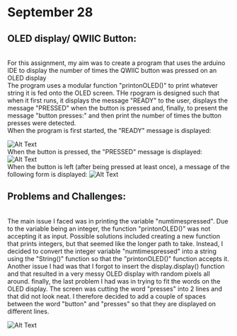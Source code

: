 # **September 28**
## **OLED display/ QWIIC Button:**
</br>
 For this assignment, my aim was to create a program that uses the arduino IDE to display the number of times the QWIIC button was pressed on an OLED display
 </br>
 The program uses a modular function "printonOLED()" to print whatever string it is fed onto the OLED screen. THe rpogram is designed such that when it first runs, it displays the message "READY" to the user, displays the message "PRESSED" when the button is pressed and, finally, to present the message "button presses:" and then print the number of times the button presses were detected. 
 </br>
 When the program is first started, the "READY" message is displayed:
 
 ![Alt Text](https://github.com/BaraaAlJorf/PerformingRobots/blob/master/September%2028/20200927_154004.jpg)
 </br>
 When the button is pressed, the "PRESSED" message is displayed:
 ![Alt Text](https://github.com/BaraaAlJorf/PerformingRobots/blob/master/September%2028/20200927_154020.jpg)
 </br>
 When the button is left (after being pressed at least once), a message of the following form is displayed:
 ![Alt Text](https://github.com/BaraaAlJorf/PerformingRobots/blob/master/September%2028/20200927_154845.jpg)
 </br>
 
 ## **Problems and Challenges:**
 </br>
 The main issue I faced was in printing the variable "numtimespressed". Due to the variable being an integer, the function "printonOLED()" was not accepting it as input. Possible solutions included creating a new function that prints integers, but that seemed like the longer path to take. Instead, I decided to convert the integer variable "numtimespressed" into a string using the "String()" function so that the "printonOLED()" function accepts it. Another issue I had was that I forgot to insert the display.display() function and that resulted in a very messy OLED display with random pixels all around. finally, the last problem I had was in trying to fit the words on the OLED display. The screen was cutting the word "presses" into 2 lines and that did not look neat. I therefore decided to add a couple of spaces between the word "button" and "presses" so that they are displayed on different lines.
 
 ![Alt Text](https://github.com/BaraaAlJorf/PerformingRobots/blob/master/September%2028/20200927_155333.jpg)
